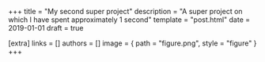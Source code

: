 +++
title = "My second super project"
description = "A super project on which I have spent approximately 1 second"
template = "post.html"
date = 2019-01-01
draft = true

[extra]
links = []
authors = []
image = { path = "figure.png", style = "figure" }
+++
